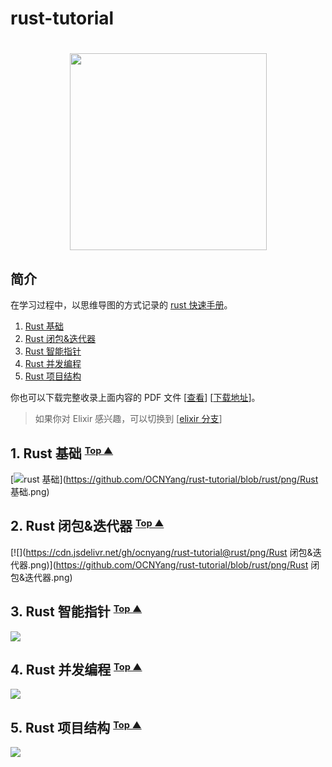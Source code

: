 # rust-tutorial

<h1 align="center"><img width="315px" src="https://cdn.jsdelivr.net/gh/ocnyang/rust-tutorial@rust/logo.png" /></h1>

## <a name="table-of-contents"></a> 简介

在学习过程中，以思维导图的方式记录的 [rust 快速手册](https://cdn.jsdelivr.net/gh/ocnyang/rust-tutorial@rust/pdf/Rust%20快速手册%20v1.pdf)。

1. [Rust 基础](#base)
2. [Rust 闭包&迭代器](#iter)
3. [Rust 智能指针](#box)
4. [Rust 并发编程](#async)
5. [Rust 项目结构](#module)

你也可以下载完整收录上面内容的 PDF 文件 [[查看](https://cdn.jsdelivr.net/gh/ocnyang/rust-tutorial@rust/pdf/Rust%20快速手册%20v1.pdf)] [[下载地址](https://cdn.jsdelivr.net/gh/ocnyang/rust-tutorial@rust/pdf/Rust%20快速手册%20v1.pdf)]。



> 如果你对 Elixir 感兴趣，可以切换到 [[elixir 分支](https://github.com/OCNYang/rust-tutorial/tree/elixir)]



## 1. <a name="base"></a> Rust 基础 <small><sup>[Top ▲](#table-of-contents)</sup></small>

[![rust 基础](https://cdn.jsdelivr.net/gh/ocnyang/rust-tutorial@rust/png/Rust%20基础.png)](https://github.com/OCNYang/rust-tutorial/blob/rust/png/Rust 基础.png)



## 2. <a name="iter"></a> Rust 闭包&迭代器 <small><sup>[Top ▲](#table-of-contents)</sup></small>

[![](https://cdn.jsdelivr.net/gh/ocnyang/rust-tutorial@rust/png/Rust 闭包&迭代器.png)](https://github.com/OCNYang/rust-tutorial/blob/rust/png/Rust 闭包&迭代器.png)



## 3. <a name="box"></a> Rust 智能指针 <small><sup>[Top ▲](#table-of-contents)</sup></small>

[![](https://cdn.jsdelivr.net/gh/ocnyang/rust-tutorial@rust/png/Rust%20智能指针.png)](https://github.com/OCNYang/rust-tutorial/blob/rust/png/Rust%20智能指针.png)



## 4. <a name="async"></a> Rust 并发编程 <small><sup>[Top ▲](#table-of-contents)</sup></small>

[![](https://cdn.jsdelivr.net/gh/ocnyang/rust-tutorial@rust/png/Rust%20并发编程.png)](https://github.com/OCNYang/rust-tutorial/blob/rust/png/Rust%20并发编程.png)



## 5. <a name="module"></a> Rust 项目结构 <small><sup>[Top ▲](#table-of-contents)</sup></small>

[![](https://cdn.jsdelivr.net/gh/ocnyang/rust-tutorial@rust/png/Rust%20项目结构.png)](https://github.com/OCNYang/rust-tutorial/blob/rust/png/Rust%20项目结构.png)




